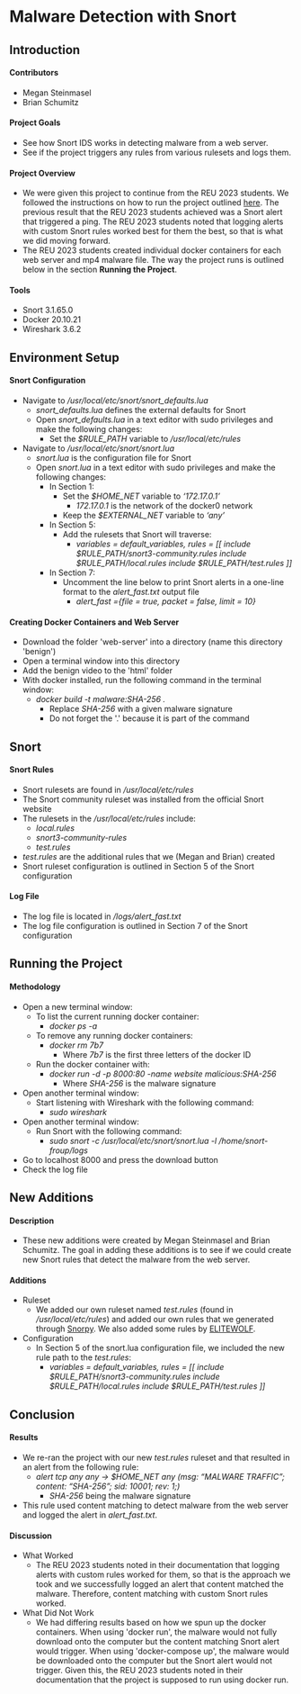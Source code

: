 # Malware Detection with Snort

## Introduction

#### Contributors
* Megan Steinmasel
* Brian Schumitz

#### Project Goals
* See how Snort IDS works in detecting malware from a web server.
* See if the project triggers any rules from various rulesets and logs them.

#### Project Overview
* We were given this project to continue from the REU 2023 students. We followed the instructions on how to run the project outlined [here](https://github.com/MSUSEL/reu-2023-snort). The previous result that the REU 2023 students achieved was a Snort alert that triggered a ping. The REU 2023 students noted that logging alerts with custom Snort rules worked best for them the best, so that is what we did moving forward.
* The REU 2023 students created individual docker containers for each web server and mp4 malware file. The way the project runs is outlined below in the section **Running the Project**.

#### Tools
* Snort 3.1.65.0
* Docker 20.10.21
* Wireshark 3.6.2



## Environment Setup

#### Snort Configuration
* Navigate to */usr/local/etc/snort/snort_defaults.lua*
  * *snort_defaults.lua* defines the external defaults for Snort
  * Open *snort_defaults.lua* in a text editor with sudo privileges and make the following changes:
    * Set the *$RULE_PATH* variable to */usr/local/etc/rules*
* Navigate to */usr/local/etc/snort/snort.lua*
  * *snort.lua* is the configuration file for Snort
  * Open *snort.lua* in a text editor with sudo privileges and make the following changes:
    * In Section 1:
      * Set the *$HOME_NET* variable to *‘172.17.0.1’*
        * *172.17.0.1* is the network of the docker0 network
      * Keep the *$EXTERNAL_NET* variable to *‘any’*
    * In Section 5:
      * Add the rulesets that Snort will traverse: 
        * *variables = default_variables, rules = [[ include $RULE_PATH/snort3-community.rules include $RULE_PATH/local.rules include $RULE_PATH/test.rules ]]*
    * In Section 7:
      * Uncomment the line below to print Snort alerts in a one-line format to the *alert_fast.txt* output file
        * *alert_fast ={file = true, packet = false, limit = 10}*

#### Creating Docker Containers and Web Server
* Download the folder 'web-server' into a directory (name this directory 'benign')
* Open a terminal window into this directory 
* Add the benign video to the 'html' folder
* With docker installed, run the following command in the terminal window:
  * *docker build -t malware:SHA-256 .*
    * Replace *SHA-256* with a given malware signature 
    * Do not forget the '.' because it is part of the command



## Snort

#### Snort Rules
* Snort rulesets are found in */usr/local/etc/rules*
* The Snort community ruleset was installed from the official Snort website
* The rulesets in the */usr/local/etc/rules* include:
    * *local.rules*
    * *snort3-community-rules*
    * *test.rules*
* *test.rules* are the additional rules that we (Megan and Brian) created
* Snort ruleset configuration is outlined in Section 5 of the Snort configuration

#### Log File
* The log file is located in */logs/alert_fast.txt*
* The log file configuration is outlined in Section 7 of the Snort configuration 



## Running the Project

#### Methodology
* Open a new terminal window:
  * To list the current running docker container:
    * *docker ps -a*
  * To remove any running docker containers:
    * *docker rm 7b7*
      * Where *7b7* is the first three letters of the docker ID
  * Run the docker container with:
    * *docker run -d -p 8000:80 -name website malicious:SHA-256*
      * Where *SHA-256* is the malware signature
* Open another terminal window:
  * Start listening with Wireshark with the following command:
    * *sudo wireshark*
* Open another terminal window:
  * Run Snort with the following command:
     * *sudo snort -c /usr/local/etc/snort/snort.lua -l /home/snort-froup/logs*
* Go to localhost 8000 and press the download button
* Check the log file


## New Additions

#### Description
* These new additions were created by Megan Steinmasel and Brian Schumitz. The goal in adding these additions is to see if we could create new Snort rules that detect the malware from the web server.

#### Additions
* Ruleset
    * We added our own ruleset named *test.rules* (found in */usr/local/etc/rules*) and added our own rules that we generated through [Snorpy](http://snorpy.cyb3rs3c.net/). We also added some rules by [ELITEWOLF](https://github.com/nsacyber/ELITEWOLF). 
* Configuration
  * In Section 5 of the snort.lua configuration file, we included the new rule path to the *test.rules*:
    * *variables = default_variables, rules = [[ include $RULE_PATH/snort3-community.rules include $RULE_PATH/local.rules include $RULE_PATH/test.rules ]]*


## Conclusion

#### Results
* We re-ran the project with our new *test.rules* ruleset and that resulted in an alert from the following rule:
    * *alert tcp any any -> $HOME_NET any (msg: “MALWARE TRAFFIC”; content: “SHA-256”; sid: 10001; rev: 1;)*
      * *SHA-256* being the malware signature
* This rule used content matching to detect malware from the web server and logged the alert in *alert_fast.txt*.

#### Discussion
* What Worked
    * The REU 2023 students noted in their documentation that logging alerts with custom rules worked for them, so that is the approach we took and we successfully logged an alert that content matched the malware. Therefore, content matching with custom Snort rules worked.
* What Did Not Work
    * We had differing results based on how we spun up the docker containers. When using 'docker run', the malware would not fully download onto the computer but the content matching Snort alert would trigger. When using 'docker-compose up', the malware would be downloaded onto the computer but the Snort alert would not trigger. Given this, the REU 2023 students noted in their documentation that the project is supposed to run using docker run.
